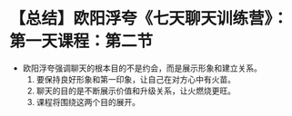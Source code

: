 # 【总结】欧阳浮夸《七天聊天训练营》：第一天课程：第二节

-   欧阳浮夸强调聊天的根本目的不是约会，而是展示形象和建立关系。
    1.  要保持良好形象和第一印象，让自己在对方心中有火苗。
    2.  聊天的目的是不断展示价值和升级关系，让火燃烧更旺。
    3.  课程将围绕这两个目的展开。